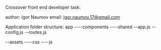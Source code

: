 Crossover front end developer task.

author: Igor Naumov
email: igor.naumov.17@gmail.com

Application folder structure:
app
----components
----shared
--app.js
--config.js
--routes.js

--assets
----css
----js
